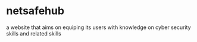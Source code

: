 # netsafehub
a website that aims on equiping its users with knowledge on cyber security skills and related skills
